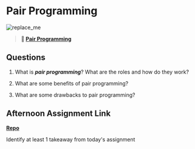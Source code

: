 # Pair Programming

![replace_me](https://codeworks.blob.core.windows.net/public/assets/img/illustrations/placeholder.svg)

> **📖 [Pair Programming](https://codeworksacademy.com/fs-student-guide/resources/wk7/01-Pair-Programming)**

## Questions

1. What is ***pair programming***? What are the roles and how do they work?

2. What are some benefits of pair programming?

3. What are some drawbacks to pair programming?

## Afternoon Assignment Link

**[Repo](https://github.com/Alexmquan/<ASSIGNMENT_REPO>)**

Identify at least 1 takeaway from today's assignment
